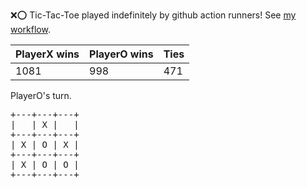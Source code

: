 :x::o: Tic-Tac-Toe played indefinitely by github action runners! See [my workflow](.github/workflows/play.yaml).

|PlayerX wins|PlayerO wins|Ties|
|-|-|-|
|1081|998|471|

PlayerO's turn.

<pre>
+---+---+---+
|   | X |   |
+---+---+---+
| X | O | X |
+---+---+---+
| X | O | O |
+---+---+---+
</pre>